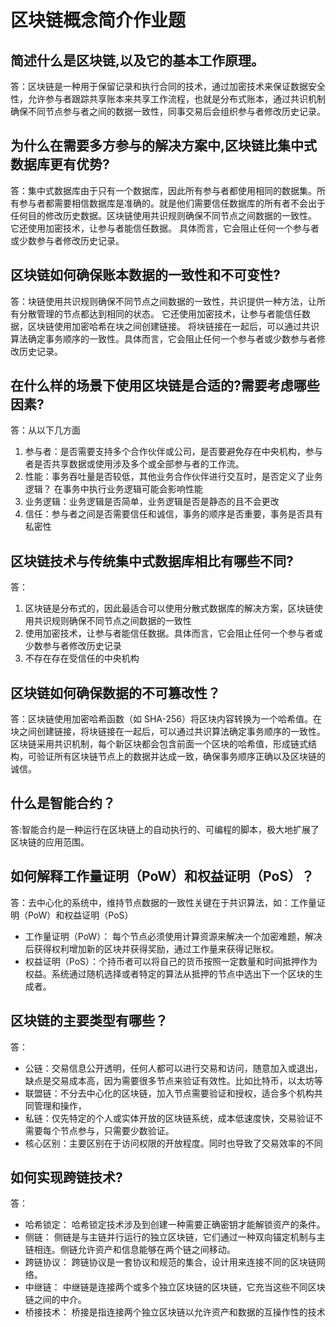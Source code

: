 # 区块链概念简介作业题

## 简述什么是区块链,以及它的基本工作原理。
答：区块链是一种用于保留记录和执行合同的技术，通过加密技术来保证数据安全性，允许参与者跟踪共享账本来共享工作流程，也就是分布式账本，通过共识机制确保不同节点参与者之间的数据一致性，同事交易后会组织参与者修改历史记录。

## 为什么在需要多方参与的解决方案中,区块链比集中式数据库更有优势?
答：集中式数据库由于只有一个数据库，因此所有参与者都使用相同的数据集。所有参与者都需要相信数据库是准确的。就是他们需要信任数据库的所有者不会出于任何目的修改历史数据。区块链使用共识规则确保不同节点之间数据的一致性。 它还使用加密技术，让参与者能信任数据。 具体而言，它会阻止任何一个参与者或少数参与者修改历史记录。

## 区块链如何确保账本数据的一致性和不可变性?
答：块链使用共识规则确保不同节点之间数据的一致性，共识提供一种方法，让所有分散管理的节点都达到相同的状态。 它还使用加密技术，让参与者能信任数据，区块链使用加密哈希在块之间创建链接。 将块链接在一起后，可以通过共识算法确定事务顺序的一致性。具体而言，它会阻止任何一个参与者或少数参与者修改历史记录。

## 在什么样的场景下使用区块链是合适的?需要考虑哪些因素?
答：从以下几方面
1. 参与者：是否需要支持多个合作伙伴或公司，是否要避免存在中央机构，参与者是否共享数据或使用涉及多个或全部参与者的工作流。
2. 性能：事务吞吐量是否较低，其他业务合作伙伴进行交互时，是否定义了业务逻辑？ 在事务中执行业务逻辑可能会影响性能
3. 业务逻辑：业务逻辑是否简单，业务逻辑是否是静态的且不会更改
4. 信任：参与者之间是否需要信任和诚信，事务的顺序是否重要，事务是否具有私密性

## 区块链技术与传统集中式数据库相比有哪些不同?
答：  
 1. 区块链是分布式的，因此最适合可以使用分散式数据库的解决方案，区块链使用共识规则确保不同节点之间数据的一致性
 2. 使用加密技术，让参与者能信任数据。具体而言，它会阻止任何一个参与者或少数参与者修改历史记录
 3. 不存在存在受信任的中央机构

## 区块链如何确保数据的不可篡改性？
 答：区块链使用加密哈希函数（如 SHA-256）将区块内容转换为一个哈希值。在块之间创建链接，将块链接在一起后，可以通过共识算法确定事务顺序的一致性。区块链采用共识机制，每个新区块都会包含前面一个区块的哈希值，形成链式结构，可验证所有区块链节点上的数据并达成一致，确保事务顺序正确以及区块链的诚信。

## 什么是智能合约？
答:智能合约是一种运行在区块链上的自动执行的、可编程的脚本，极大地扩展了区块链的应用范围。

## 如何解释工作量证明（PoW）和权益证明（PoS）？
答：去中心化的系统中，维持节点数据的一致性关键在于共识算法，如：工作量证明（PoW）和权益证明（PoS）
- 工作量证明（PoW）： 每个节点必须使用计算资源来解决一个加密难题，解决后获得权利增加新的区块并获得奖励，通过工作量来获得记账权。
- 权益证明（PoS）：个持币者可以将自己的货币按照一定数量和时间抵押作为权益。系统通过随机选择或者特定的算法从抵押的节点中选出下一个区块的生成者。

## 区块链的主要类型有哪些？
答：  
  - 公链：交易信息公开透明，任何人都可以进行交易和访问，随意加入或退出，缺点是交易成本高，因为需要很多节点来验证有效性。比如比特币，以太坊等
  - 联盟链：不分去中心化的区块链，加入节点需要验证和授权，适合多个机构共同管理和操作，
  - 私链：仅先特定的个人或实体开放的区块链系统，成本低速度快，交易验证不需要每个节点参与，只需要少数验证。
  - 核心区别：主要区别在于访问权限的开放程度。同时也导致了交易效率的不同

## 如何实现跨链技术?
答：
- 哈希锁定： 哈希锁定技术涉及到创建一种需要正确密钥才能解锁资产的条件。
- 侧链： 侧链是与主链并行运行的独立区块链，它们通过一种双向锚定机制与主链相连。侧链允许资产和信息能够在两个链之间移动。
- 跨链协议： 跨链协议是一套协议和规范的集合，设计用来连接不同的区块链网络。
- 中继链： 中继链是连接两个或多个独立区块链的区块链，它充当这些不同区块链之间的中介。
- 桥接技术： 桥接是指连接两个独立区块链以允许资产和数据的互操作性的技术